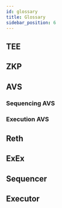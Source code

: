 ```yaml
---
id: glossary
title: Glossary
sidebar_position: 6
---
```


## TEE

## ZKP

## AVS

### Sequencing AVS

### Execution AVS

## Reth

## ExEx

## Sequencer

## Executor
